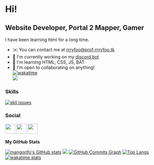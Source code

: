 
# Hi!
## Website Developer, Portal 2 Mapper, Gamer  
I have been learning html for a long time.  
* ✉️  You can contact me at [rrryfoo@prof-rrryfoo.tk](mailto:rrryfoo@prof-rrryfoo.tk) 
* 🚀  I'm currently working on my [discord bot](https://discord.ayakads.cf)
* 🧠  I'm learning HTML, CSS, JS, BAT
* 🤝  I'm open to collaborating on anything!\
[![wakatime](https://wakatime.com/badge/user/f317936d-7cef-48e9-b689-e032e3d38ca9.svg?style=for-the-badge)](https://wakatime.com/@f317936d-7cef-48e9-b689-e032e3d38ca9)\
<a href="https://www.github.com/mangorifo" target="_blank" rel="noreferrer"><img src="https://img.shields.io/github/followers/mangorifo?logo=github&style=for-the-badge&color=ef4444&labelColor=171717" /></a>
### Skills  
[![skil issues](https://skillicons.dev/icons?i=nextjs,css,js,html,vscode,nodejs&perline=6)](#)


### Social 
 
 <p align="left"> <a href="https://discord.com/users/rrryfoo#8618" target="_blank" rel="noreferrer"><img src="https://raw.githubusercontent.com/danielcranney/readme-generator/main/public/icons/socials/discord.svg" width="32" height="32" /></a> <a href="https://www.github.com/mangorifo" target="_blank" rel="noreferrer"><img src="https://raw.githubusercontent.com/danielcranney/readme-generator/main/public/icons/socials/github.svg" width="32" height="32" /></a> <a href="https://www.twitter.com/rrryfoo" target="_blank" rel="noreferrer"><img src="https://raw.githubusercontent.com/danielcranney/readme-generator/main/public/icons/socials/twitter.svg" width="32" height="32" /></a></p>

<b>My GitHub Stats</b>

<a href="http://www.github.com/mangorifo"><img src="https://github-readme-stats.vercel.app/api?username=mangorifo&show_icons=true&hide=&count_private=true&title_color=64748b&text_color=64748b&icon_color=ef4444&bg_color=171717&hide_border=true&show_icons=true" alt="mangorifo's GitHub stats" /></a>
<a href="http://www.github.com/mangorifo"><img src="https://github-readme-streak-stats.herokuapp.com/?user=mangorifo&stroke=64748b&background=171717&ring=64748b&fire=64748b&currStreakNum=64748b&currStreakLabel=64748b&sideNums=64748b&sideLabels=64748b&dates=64748b&hide_border=true" /></a>
<a href="http://www.github.com/mangorifo"><img src="https://activity-graph.herokuapp.com/graph?username=mangorifo&bg_color=171717&color=64748b&line=ef4444&point=64748b&area_color=171717&area=true&hide_border=true&custom_title=GitHub%20Commits%20Graph" alt="GitHub Commits Graph" /></a>
<a href="https://github.com/mangorifo" align="left"><img src="https://github-readme-stats.vercel.app/api/top-langs/?username=mangorifo&langs_count=10&title_color=64748b&text_color=64748b&icon_color=ef4444&bg_color=171717&hide_border=true&locale=en&custom_title=Most%20Used%20Programming%20Languages" alt="Top Langs" /></a>\
[![wakatime stats](https://github-readme-stats.vercel.app/api/wakatime?username=rrryfoo&v=2)](https://github.com/mangorifo)
